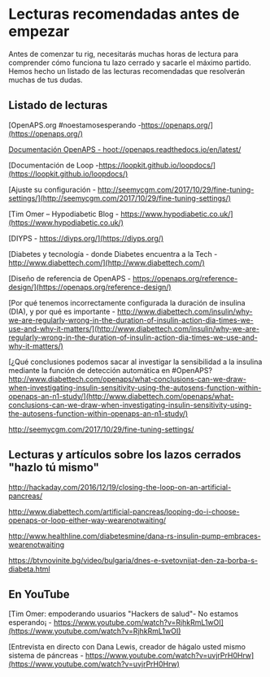 # Lecturas recomendadas antes de empezar

Antes de comenzar tu rig, necesitarás muchas horas de lectura para comprender cómo funciona tu lazo cerrado y sacarle el máximo partido. Hemos hecho un listado de las lecturas recomendadas que resolverán muchas de tus dudas.

## Listado de lecturas

[OpenAPS.org #noestamosesperando -https://openaps.org/](https://openaps.org/)

[Documentación OpenAPS - hoot://openaps.readthedocs.io/en/latest/](http://openaps.readthedocs.io/en/latest/)

[Documentación de Loop -https://loopkit.github.io/loopdocs/](https://loopkit.github.io/loopdocs/)

[Ajuste su configuración - http://seemycgm.com/2017/10/29/fine-tuning-settings/](http://seemycgm.com/2017/10/29/fine-tuning-settings/)

[Tim Omer – Hypodiabetic Blog - https://www.hypodiabetic.co.uk/](https://www.hypodiabetic.co.uk/)

[DIYPS - https://diyps.org/](https://diyps.org/)

[Diabetes y tecnología - donde Diabetes encuentra a la Tech - http://www.diabettech.com/](http://www.diabettech.com/)

[Diseño de referencia de OpenAPS - https://openaps.org/reference-design/](https://openaps.org/reference-design/)

[Por qué tenemos incorrectamente configurada la duración de insulina (DIA), y por qué es importante - http://www.diabettech.com/insulin/why-we-are-regularly-wrong-in-the-duration-of-insulin-action-dia-times-we-use-and-why-it-matters/](http://www.diabettech.com/insulin/why-we-are-regularly-wrong-in-the-duration-of-insulin-action-dia-times-we-use-and-why-it-matters/)

[¿Qué conclusiones podemos sacar al investigar la sensibilidad a la insulina mediante la función de detección automática en #OpenAPS? http://www.diabettech.com/openaps/what-conclusions-can-we-draw-when-investigating-insulin-sensitivity-using-the-autosens-function-within-openaps-an-n1-study/](http://www.diabettech.com/openaps/what-conclusions-can-we-draw-when-investigating-insulin-sensitivity-using-the-autosens-function-within-openaps-an-n1-study/)

<http://seemycgm.com/2017/10/29/fine-tuning-settings/>

## Lecturas y artículos sobre los lazos cerrados "hazlo tú mismo"

<http://hackaday.com/2016/12/19/closing-the-loop-on-an-artificial-pancreas/>

<http://www.diabettech.com/artificial-pancreas/looping-do-i-choose-openaps-or-loop-either-way-wearenotwaiting/>

<http://www.healthline.com/diabetesmine/dana-rs-insulin-pump-embraces-wearenotwaiting>

<https://btvnovinite.bg/video/bulgaria/dnes-e-svetovnijat-den-za-borba-s-diabeta.html>

## En YouTube

[Tim Omer: empoderando usuarios "Hackers de salud"- No estamos esperando¡ - https://www.youtube.com/watch?v=RjhkRmL1wOI](https://www.youtube.com/watch?v=RjhkRmL1wOI)

[Entrevista en directo con Dana Lewis, creador de hágalo usted mismo sistema de páncreas - https://www.youtube.com/watch?v=uvjrPrH0Hrw](https://www.youtube.com/watch?v=uvjrPrH0Hrw)